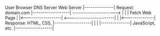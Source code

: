 User           Browser              DNS Server           Web Server
|---------------|   Request: domain.com  |-------------------|
                 ----------------------> |                   |
                                         |   Fetch Web Page  |
                                         |<------------------|
                 <-----------------------|                   |
|<--------------|   Response: HTML, CSS,  |-------------------|
                                         |                   |
|---------------|      JavaScript, etc.   |-------------------|
